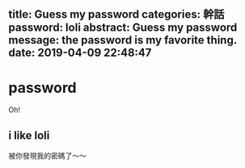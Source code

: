 title: Guess my password
categories: 幹話
password: loli
abstract: Guess my password
message: the password is my favorite thing.
date: 2019-04-09 22:48:47
---
# password
Oh!
## i like loli
被你發現我的密碼了～～
